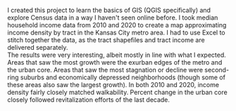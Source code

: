   I created this project to learn the basics of GIS (QGIS specifically) and explore Census data in a way I haven't seen online before. I took median household income data from 2010 and 2020 to create a map approximating income density by tract in the Kansas City metro area. I had to use Excel to stitch together the data, as the tract shapefiles and tract income are delivered separately.  
  The results were very interesting, albeit mostly in line with what I expected. Areas that saw the most growth were the exurban edges of the metro and the urban core. Areas that saw the most stagnation or decline were second-ring suburbs and economically depressed neighborhoods (though some of these areas also saw the largest growth). In both 2010 and 2020, income density fairly closely matched walkability. Percent change in the urban core closely followed revitalization efforts of the last decade.
